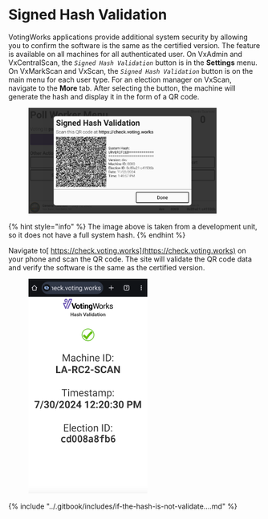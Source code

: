 # Signed Hash Validation

VotingWorks applications provide additional system security by allowing you to confirm the software is the same as the certified version. The feature is available on all machines for all authenticated user. On VxAdmin and VxCentralScan, the _`Signed Hash Validation`_ button is in the **Settings** menu. On VxMarkScan and VxScan, the _`Signed Hash Validation`_ button is on the main menu for each user type. For an election manager on VxScan, navigate to the **More** tab. After selecting the button, the machine will generate the hash and display it in the form of a QR code.

<figure><img src="../.gitbook/assets/signed-hash-validation.png" alt="" width="375"><figcaption></figcaption></figure>

{% hint style="info" %}
The image above is taken from a development unit, so it does not have a full system hash.
{% endhint %}

Navigate to[ https://check.voting.works](https://check.voting.works) on your phone and scan the QR code. The site will validate the QR code data and verify the software is the same as the certified version.

<figure><img src="../.gitbook/assets/Hash Validation check voting works.png" alt="" width="237"><figcaption></figcaption></figure>

{% include "../.gitbook/includes/if-the-hash-is-not-validate....md" %}
